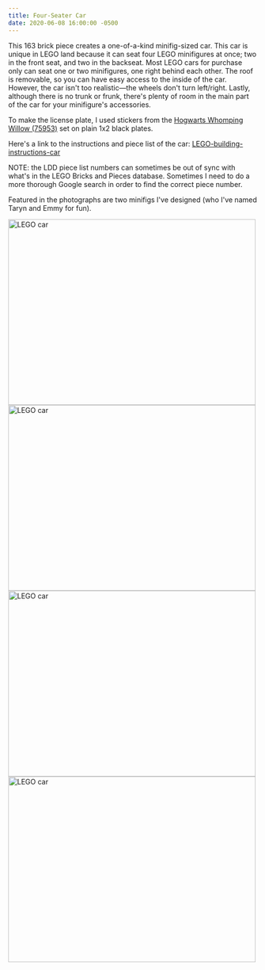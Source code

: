 ```yaml
---
title: Four-Seater Car
date: 2020-06-08 16:00:00 -0500
---
```


This 163 brick piece creates a one-of-a-kind minifig-sized car. This car is unique in LEGO land because it can seat four LEGO minifigures at once; two in the front seat, and two in the backseat. Most LEGO cars for purchase only can seat one or two minifigures, one right behind each other. The roof is removable, so you can have easy access to the inside of the car. However, the car isn't too realistic—the wheels don't turn left/right. Lastly, although there is no trunk or frunk, there's plenty of room in the main part of the car for your minifigure's accessories.

To make the license plate, I used stickers from the [Hogwarts Whomping Willow (75953)](https://www.lego.com/en-us/product/hogwarts-whomping-willow-75953) set on plain 1x2 black plates.

Here's a link to the instructions and piece list of the car: [LEGO-building-instructions-car](/assets/resources/LEGO-building-instructions-car.pdf)

NOTE: the LDD piece list numbers can sometimes be out of sync with what's in the LEGO Bricks and Pieces database. Sometimes I need to do a more thorough Google search in order to find the correct piece number.

Featured in the photographs are two minifigs I've designed (who I've named Taryn and Emmy for fun).

<div class="text-center">
  <a data-flickr-embed="true" href="https://www.flickr.com/photos/184539266@N08/49985840352/in/album-72157714494860177/" title="LEGO car"><img class="image" src="https://live.staticflickr.com/65535/49985840352_9032841264.jpg" width="500" height="375" alt="LEGO car"></a>
  <a data-flickr-embed="true" href="https://www.flickr.com/photos/184539266@N08/49985585081/in/album-72157714494860177/" title="LEGO car"><img class="image" src="https://live.staticflickr.com/65535/49985585081_8a33a16dee.jpg" width="500" height="375" alt="LEGO car"></a>
  <a data-flickr-embed="true" href="https://www.flickr.com/photos/184539266@N08/49985840327/in/album-72157714494860177/" title="LEGO car"><img class="image" src="https://live.staticflickr.com/65535/49985840327_da44a85b5d.jpg" width="500" height="375" alt="LEGO car"></a>
  <a data-flickr-embed="true" href="https://www.flickr.com/photos/184539266@N08/49985065258/in/album-72157714494860177/" title="LEGO car"><img class="image" src="https://live.staticflickr.com/65535/49985065258_fdd7b8c519.jpg" width="500" height="375" alt="LEGO car"></a>
</div>
